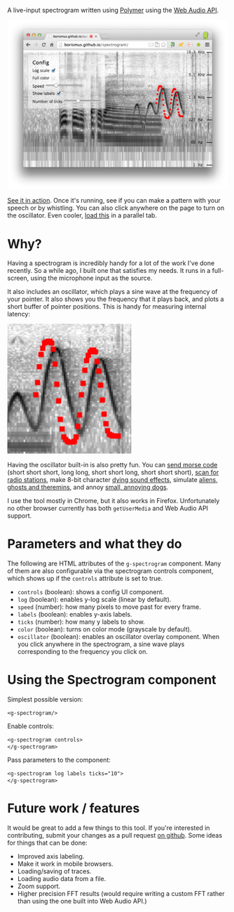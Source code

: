 A live-input spectrogram written using [Polymer][polymer] using the [Web
Audio API][wapi].

![Screenshot](screenshot.png)

[See it in action][demo]. Once it's running, see if you can make a
pattern with your speech or by whistling. You can also click anywhere on
the page to turn on the oscillator. Even cooler, [load this][aphex] in a
parallel tab.

[aphex]: https://www.youtube.com/watch?v=M9xMuPWAZW8&t=5m30s
[polymer]: http://polymer-project.org
[wapi]: http://webaudioapi.com
[demo]: http://borismus.github.io/spectrogram

# Why?

Having a spectrogram is incredibly handy for a lot of the work I've done
recently. So a while ago, I built one that satisfies my needs. It runs
in a full-screen, using the microphone input as the source.

It also includes an oscillator, which plays a sine wave at the frequency
of your pointer. It also shows you the frequency that it plays back, and
plots a short buffer of pointer positions. This is handy for measuring
internal latency:

![Latency estimation](latency.png)

Having the oscillator built-in is also pretty fun. You can [send morse
code][morse] (short short short, long long, short short long, short
short short), [scan for radio stations][radio], make 8-bit character
[dying sound effects][sfx], simulate [aliens, ghosts and
theremins][ghosts], and annoy [small, annoying dogs][dogs].

I use the tool mostly in Chrome, but it also works in Firefox.
Unfortunately no other browser currently has both `getUserMedia` and Web
Audio API support.

[morse]: sounds/morse.wav
[radio]: sounds/radio.wav
[sfx]: sounds/sfx.wav
[ghosts]: sounds/ghosts.wav
[dogs]: sounds/dogs.wav

# Parameters and what they do

The following are HTML attributes of the `g-spectrogram` component. Many
of them are also configurable via the spectrogram controls component,
which shows up if the `controls` attribute is set to true.

- `controls` (boolean): shows a config UI component.
- `log` (boolean): enables y-log scale (linear by default).
- `speed` (number): how many pixels to move past for every frame.
- `labels` (boolean): enables y-axis labels.
- `ticks` (number): how many y labels to show.
- `color` (boolean): turns on color mode (grayscale by default).
- `oscillator` (boolean): enables an oscillator overlay component. When
  you click anywhere in the spectrogram, a sine wave plays corresponding
  to the frequency you click on.


# Using the Spectrogram component

Simplest possible version:

    <g-spectrogram/>

Enable controls:

    <g-spectrogram controls>
    </g-spectrogram>

Pass parameters to the component:

    <g-spectrogram log labels ticks="10">
    </g-spectrogram>


# Future work / features

It would be great to add a few things to this tool. If you're interested
in contributing, submit your changes as a pull request [on
github][github]. Some ideas for things that can be done:

- Improved axis labeling.
- Make it work in mobile browsers.
- Loading/saving of traces.
- Loading audio data from a file.
- Zoom support.
- Higher precision FFT results (would require writing a custom FFT
  rather than using the one built into Web Audio API.)

[github]: https://github.com/borismus/spectrogram
